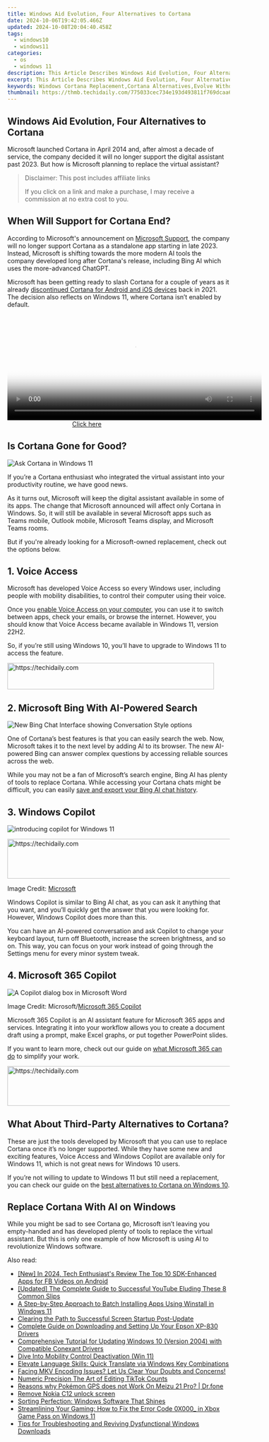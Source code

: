 ```yaml
---
title: Windows Aid Evolution, Four Alternatives to Cortana
date: 2024-10-06T19:42:05.466Z
updated: 2024-10-08T20:04:40.458Z
tags:
  - windows10
  - windows11
categories:
  - os
  - windows 11
description: This Article Describes Windows Aid Evolution, Four Alternatives to Cortana
excerpt: This Article Describes Windows Aid Evolution, Four Alternatives to Cortana
keywords: Windows Cortana Replacement,Cortana Alternatives,Evolve Without Cortana,Search Beyond Cortana,Windows Assistant Options,Intelligent OS Help,Cortana Substitutes for PC
thumbnail: https://thmb.techidaily.com/775033cec734e193d493811f769dcaa65d428fba2286e40a488d59f8b08228ae.png
---
```


## Windows Aid Evolution, Four Alternatives to Cortana

 Microsoft launched Cortana in April 2014 and, after almost a decade of service, the company decided it will no longer support the digital assistant past 2023\. But how is Microsoft planning to replace the virtual assistant?

>  Disclaimer: This post includes affiliate links
>
>  If you click on a link and make a purchase, I may receive a commission at no extra cost to you.
>

## When Will Support for Cortana End?

 According to Microsoft's announcement on [Microsoft Support](https://support.microsoft.com/en-us/topic/end-of-support-for-cortana-in-windows-d025b39f-ee5b-4836-a954-0ab646ee1efa), the company will no longer support Cortana as a standalone app starting in late 2023\. Instead, Microsoft is shifting towards the more modern AI tools the company developed long after Cortana's release, including Bing AI which uses the more-advanced ChatGPT.

 Microsoft has been getting ready to slash Cortana for a couple of years as it already [discontinued Cortana for Android and iOS devices](https://www.makeuseof.com/microsoft-silences-cortana-android-ios/) back in 2021\. The decision also reflects on Windows 11, where Cortana isn’t enabled by default.

<!-- affiliate ads begin -->
<span id="1983475">
					<video width="576" height="240" style="cursor:pointer"
           poster="//a.impactradius-go.com/display-clicktoplayimage/1983475.png"
           onclick="if(!this.playClicked){this.play();this.setAttribute('controls',true);this.playClicked=true;}">
	   <source src="//a.impactradius-go.com/display-ad/22993-1983475">
	   <img src="//a.impactradius-go.com/display-clicktoplayimage/1983475.png" style="border: none; height: 100%; width: 100%; object-fit: contain">
	</video>
	<div style="width:360px;text-align:center"><a href="javascript:window.open(decodeURIComponent('https%3A%2F%2Fhomestyler.sjv.io%2Fc%2F5597632%2F1983475%2F22993'), '_blank');void(0);">Click here</a></div>
</span>
<img height="0" width="0" src="https://imp.pxf.io/i/5597632/1983475/22993" style="position:absolute;visibility:hidden;" border="0" />
<!-- affiliate ads end -->

## Is Cortana Gone for Good?

![Ask Cortana in Windows 11](https://static1.makeuseofimages.com/wordpress/wp-content/uploads/2023/06/cortana-1-1.jpg)

 If you’re a Cortana enthusiast who integrated the virtual assistant into your productivity routine, we have good news.

 As it turns out, Microsoft will keep the digital assistant available in some of its apps. The change that Microsoft announced will affect only Cortana in Windows. So, it will still be available in several Microsoft apps such as Teams mobile, Outlook mobile, Microsoft Teams display, and Microsoft Teams rooms.

 But if you're already looking for a Microsoft-owned replacement, check out the options below.

## 1\. Voice Access

 Microsoft has developed Voice Access so every Windows user, including people with mobility disabilities, to control their computer using their voice.

 Once you [enable Voice Access on your computer](https://www.makeuseof.com/windows-11-enable-voice-access/), you can use it to switch between apps, check your emails, or browse the internet. However, you should know that Voice Access became available in Windows 11, version 22H2\.

 So, if you’re still using Windows 10, you’ll have to upgrade to Windows 11 to access the feature.

<!-- affiliate ads begin -->
<a href="https://aligracehair.sjv.io/c/5597632/2135374/19272" target="_top" id="2135374">
  <img src="//a.impactradius-go.com/display-ad/19272-2135374" border="0" alt="https://techidaily.com" width="468" height="60"/>
</a>
<img height="0" width="0" src="https://aligracehair.sjv.io/i/5597632/2135374/19272" style="position:absolute;visibility:hidden;" border="0" />
<!-- affiliate ads end -->

## 2\. Microsoft Bing With AI-Powered Search

![New Bing Chat Interface showing Conversation Style options](https://static1.makeuseofimages.com/wordpress/wp-content/uploads/2023/05/new-bing-chat-interface.jpg)

 One of Cortana’s best features is that you can easily search the web. Now, Microsoft takes it to the next level by adding AI to its browser. The new AI-powered Bing can answer complex questions by accessing reliable sources across the web.

 While you may not be a fan of Microsoft’s search engine, Bing AI has plenty of tools to replace Cortana. While accessing your Cortana chats might be difficult, you can easily [save and export your Bing AI chat history](https://www.makeuseof.com/export-bing-ai-chat-history/).

## 3\. Windows Copilot

![introducing copilot for Windows 11](https://static1.makeuseofimages.com/wordpress/wp-content/uploads/2023/05/ezgif-com-webp-to-jpg.jpg)

<!-- affiliate ads begin -->
<a href="https://appsumo.8odi.net/c/5597632/2111981/7443" target="_top" id="2111981">
  <img src="//a.impactradius-go.com/display-ad/7443-2111981" border="0" alt="https://techidaily.com" width="728" height="90"/>
</a>
<img height="0" width="0" src="https://appsumo.8odi.net/i/5597632/2111981/7443" style="position:absolute;visibility:hidden;" border="0" />
<!-- affiliate ads end -->

Image Credit: [Microsoft](https://blogs.windows.com/windowsdeveloper/2023/05/23/bringing-the-power-of-ai-to-windows-11-unlocking-a-new-era-of-productivity-for-customers-and-developers-with-windows-copilot-and-dev-home/)

 Windows Copilot is similar to Bing AI chat, as you can ask it anything that you want, and you’ll quickly get the answer that you were looking for. However, Windows Copilot does more than this.

 You can have an AI-powered conversation and ask Copilot to change your keyboard layout, turn off Bluetooth, increase the screen brightness, and so on. This way, you can focus on your work instead of going through the Settings menu for every minor system tweak.

## 4\. Microsoft 365 Copilot

![A Copilot dialog box in Microsoft Word](https://static1.makeuseofimages.com/wordpress/wp-content/uploads/2023/05/copilot-dialog-in-word.jpg)

Image Credit: Microsoft/[M](https://www.shutterstock.com/image-photo/bangkokthailandapril92020-nintendo-switch-consoles-gaming-controller-1699898014)[icrosoft 365 Copilot](https://news.microsoft.com/reinventing-productivity/)

 Microsoft 365 Copilot is an AI assistant feature for Microsoft 365 apps and services. Integrating it into your workflow allows you to create a document draft using a prompt, make Excel graphs, or put together PowerPoint slides.

 If you want to learn more, check out our guide on [what Microsoft 365 can do](https://www.makeuseof.com/what-is-microsoft-365-copilot/) to simplify your work.

<!-- affiliate ads begin -->
<a href="https://aligracehair.sjv.io/c/5597632/1880931/19272" target="_top" id="1880931">
  <img src="//a.impactradius-go.com/display-ad/19272-1880931" border="0" alt="https://techidaily.com" width="728" height="90"/>
</a>
<img height="0" width="0" src="https://aligracehair.sjv.io/i/5597632/1880931/19272" style="position:absolute;visibility:hidden;" border="0" />
<!-- affiliate ads end -->

## What About Third-Party Alternatives to Cortana?

 These are just the tools developed by Microsoft that you can use to replace Cortana once it’s no longer supported. While they have some new and exciting features, Voice Access and Windows Copilot are available only for Windows 11, which is not great news for Windows 10 users.

 If you’re not willing to update to Windows 11 but still need a replacement, you can check our guide on the [best alternatives to Cortana on Windows 10](https://www.makeuseof.com/best-alternatives-cortana-windows-10/).

## Replace Cortana With AI on Windows

 While you might be sad to see Cortana go, Microsoft isn’t leaving you empty-handed and has developed plenty of tools to replace the virtual assistant. But this is only one example of how Microsoft is using AI to revolutionize Windows software.

<ins class="adsbygoogle"
      style="display:block"
      data-ad-client="ca-pub-7571918770474297"
      data-ad-slot="8358498916"
      data-ad-format="auto"
      data-full-width-responsive="true"></ins>
    

<span class="atpl-alsoreadstyle">Also read:</span>
<div><ul>
<li><a href="https://facebook-video-recording.techidaily.com/new-in-2024-tech-enthusiasts-review-the-top-10-sdk-enhanced-apps-for-fb-videos-on-android/"><u>[New] In 2024, Tech Enthusiast's Review The Top 10 SDK-Enhanced Apps for FB Videos on Android</u></a></li>
<li><a href="https://facebook-record-videos.techidaily.com/updated-the-complete-guide-to-successful-youtube-eluding-these-8-common-slips/"><u>[Updated] The Complete Guide to Successful YouTube Eluding These 8 Common Slips</u></a></li>
<li><a href="https://win11-tips.techidaily.com/a-step-by-step-approach-to-batch-installing-apps-using-winstall-in-windows-11/"><u>A Step-by-Step Approach to Batch Installing Apps Using Winstall in Windows 11</u></a></li>
<li><a href="https://win11-tips.techidaily.com/clearing-the-path-to-successful-screen-startup-post-update/"><u>Clearing the Path to Successful Screen Startup Post-Update</u></a></li>
<li><a href="https://win-amazing.techidaily.com/complete-guide-on-downloading-and-setting-up-your-epson-xp-830-drivers/"><u>Complete Guide on Downloading and Setting Up Your Epson XP-830 Drivers</u></a></li>
<li><a href="https://hardware-help.techidaily.com/comprehensive-tutorial-for-updating-windows-10-version-2004-with-compatible-conexant-drivers/"><u>Comprehensive Tutorial for Updating Windows 10 (Version 2004) with Compatible Conexant Drivers</u></a></li>
<li><a href="https://win11-tips.techidaily.com/dive-into-mobility-control-deactivation-win-11/"><u>Dive Into Mobility Control Deactivation (Win 11)</u></a></li>
<li><a href="https://win11-tips.techidaily.com/elevate-language-skills-quick-translate-via-windows-key-combinations/"><u>Elevate Language Skills: Quick Translate via Windows Key Combinations</u></a></li>
<li><a href="https://vp-tips.techidaily.com/facing-mkv-encoding-issues-let-us-clear-your-doubts-and-concerns/"><u>Facing MKV Encoding Issues? Let Us Clear Your Doubts and Concerns!</u></a></li>
<li><a href="https://extra-lessons.techidaily.com/numeric-precision-the-art-of-editing-tiktok-counts/"><u>Numeric Precision The Art of Editing TikTok Counts</u></a></li>
<li><a href="https://android-pokemon-go.techidaily.com/reasons-why-pokemon-gps-does-not-work-on-meizu-21-pro-drfone-by-drfone-virtual-android/"><u>Reasons why Pokémon GPS does not Work On Meizu 21 Pro? | Dr.fone</u></a></li>
<li><a href="https://techidaily.com/remove-nokia-c12-unlock-screen-by-drfone-android-unlock-android-unlock/"><u>Remove Nokia C12 unlock screen</u></a></li>
<li><a href="https://win11-tips.techidaily.com/sorting-perfection-windows-software-that-shines/"><u>Sorting Perfection: Windows Software That Shines</u></a></li>
<li><a href="https://win11-tips.techidaily.com/streamlining-your-gaming-how-to-fix-the-error-code-0x000-in-xbox-game-pass-on-windows-11/"><u>Streamlining Your Gaming: How to Fix the Error Code 0X000_ in Xbox Game Pass on Windows 11</u></a></li>
<li><a href="https://win11-tips.techidaily.com/tips-for-troubleshooting-and-reviving-dysfunctional-windows-downloads/"><u>Tips for Troubleshooting and Reviving Dysfunctional Windows Downloads</u></a></li>
</ul></div>

